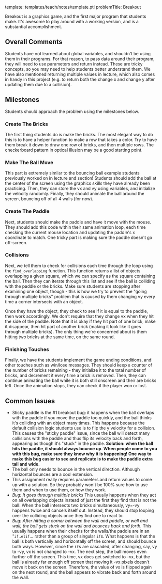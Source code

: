 template: templates/teach/notes/template.ptl
problemTitle: Breakout

Breakout is a graphics game, and the first major program that students make. It's awesome to play around with a working version, and is a substantial accomplishment.

## Overall Comments
Students have not learned about global variables, and shouldn't be using them in their programs.  For that reason, to pass data around their program, they will need to use parameters and return instead.  These are tricky concepts, so you may need to help students better understand them.  We have also mentioned returning multiple values in lecture, which also comes in handy in this project (e.g. to return both the change x and change y after updating them due to a collision).

## Milestones
Students should approach the problem using the milestones below.

### Create The Bricks
The first thing students do is make the bricks. The most elegant way to do this is to have a helper function to make a row that takes a color.  Try to have them break it down to draw one row of bricks, and then multiple rows.  The checkerboard pattern in optical illusion may be a good starting point.

### Make The Ball Move
This part is extremely similar to the bouncing ball example students previously worked on in lecture and section!  Students should add the ball at the center of the screen using the graphics skills they have already been practicing.  Then, they can store the vx and vy using variables, and initialize the velocity randomly.  Finally, they should animate the ball around the screen, bouncing off of all 4 walls (for now).

### Create The Paddle
Next, students should make the paddle and have it move with the mouse.  They should add this code within their same animation loop, each time checking the current mouse location and updating the paddle's x coordinate to match.  One tricky part is making sure the paddle doesn't go off-screen.

### Collisions
Next, we tell them to check for collisions each time through the loop using the `find_overlapping` function.  This function returns a list of objects overlapping a given square, which we can specify as the square containing the ball.  Then they can iterate through this list and see if the ball is colliding with the paddle or the bricks.  Make sure students are stopping after examining one object, though - this is how we try to prevent the "going through multiple bricks" problem that is caused by them changing vy every time a corner intersects with an object.

Once they have the object, they check to see if it is equal to the paddle, then work accordingly. We don't require that they change vx when they hit the side of the paddle. Note that it is okay if they hit part of one brick, make it disappear, then hit part of another brick (making it look like it goes through multiple bricks). The only thing we're concerned about is them hitting two bricks at the same time, on the same round.

### Finishing Touches
Finally, we have the students implement the game ending conditions, and other touches such as win/lose messages.  They should keep a counter of the number of bricks remaining - they initialize it to the total number of bricks, and decrement it every time a brick is removed.  Then, they can continue animating the ball while it is both still onscreen and their are bricks left.  Once the animation stops, they can check if the player won or lost.

## Common Issues
+ Sticky paddle is the #1 breakout bug: it happens when the ball overlaps with the paddle if you move the paddle too quickly, and the ball thinks it's colliding with an object many times. This happens because the default collision logic students use is to flip the y velocity for a collision. This causes the "sticky paddle" issue, since the ball will detect many collisions with the paddle and thus flip its velocity back and forth, appearing as though it's "stuck" in the paddle. **Solution: when the ball hits the paddle, it should always bounce up.  When people come to you with this bug, make sure they know why it is happening! One way to make this bug easier to see and replicate is to make the paddle extra tall and wide.**
+ The ball only needs to bounce in the vertical direction. Although horizontal bounces are a cool extension.
+ This assignment really requires parameters and return values to come up with a solution. So they probably won't be 100% sure how to use them and when to use them, or how they work.
+ _Bug: It goes through multiple bricks_  This usually happens when they act on all overlapping objects instead of just the first they find that is not the ball.  When the ball intersects two bricks simultaneously, vy=-vy happens twice and cancels itself out. Instead, they should stop looping over the colliding objects once they find one to react to.
+ _Bug: After hitting a corner between the wall and paddle, or wall and wall, the ball gets stuck on the wall and bounces back and forth._  This usually happens when their checks for the walls/the paddle are in an "`if`..`elif`... rather than a group of singular `if`s. What happens is that the ball is both vertically and horizontally off the screen, and should bounce both ways. However, since the `if`s are cascaded, after changing, say, vy to -vy, vx is not changed to -vx. The next step, the ball moves even further off the screen. This time, vx does get switched to -vx, but the ball is already far enough off screen that moving it -vx pixels doesn't move it back on the screen. Therefore, the value of vx is flipped again on the next round, and the ball appears to vibrate back and forth around the wall.
